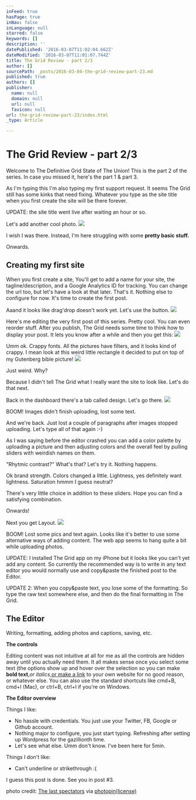 ```yaml
---
inFeed: true
hasPage: true
inNav: false
inLanguage: null
starred: false
keywords: []
description: ''
datePublished: '2016-03-07T11:02:04.662Z'
dateModified: '2016-03-07T11:01:07.744Z'
title: The Grid Review - part 2/3
author: []
sourcePath: _posts/2016-03-04-the-grid-review-part-23.md
published: true
authors: []
publisher:
  name: null
  domain: null
  url: null
  favicon: null
url: the-grid-review-part-23/index.html
_type: Article

---
```

# The Grid Review - part 2/3

Welcome to The Definitive Grid State of The Union! This is the part 2 of the series. In case you missed it, here's the part 1 & part 3\.

As I'm typing this I'm also typing my first support request. It seems The Grid still has some kinks that need fixing. Whatever you type as the site title when you first create the site will be there forever.

UPDATE: the site title went live after waiting an hour or so.

Let's add another cool photo.
![](https://the-grid-user-content.s3-us-west-2.amazonaws.com/d3247cd2-3c1c-488d-8cc7-4264bc71b67c.jpg)

I wish I was there. Instead, I'm here struggling with some **pretty basic stuff.**

Onwards.

## Creating my first site

When you first create a site, You'll get to add a name for your site, the tagline/description, and a Google Analytics ID for tracking. You can change the url too, but let's have a look at that later. That's it. Nothing else to configure for now. It's time to create the first post.

Aaand it looks like drag'drop doesn't work yet. Let's use the button.
![](https://the-grid-user-content.s3-us-west-2.amazonaws.com/ecb7f6df-b378-4aa5-a1b2-68c9e9511f3c.png)

Here's me editing the very first post of this series. Pretty cool. You can even reorder stuff. After you publish, The Grid needs some time to think how to display your post. It lets you know after a while and then you get this:
![](https://the-grid-user-content.s3-us-west-2.amazonaws.com/e652d553-4f4c-423e-8df2-5c9663fcee82.png)

Umm ok. Crappy fonts. All the pictures have filters, and it looks kind of crappy. I mean look at this weird little rectangle it decided to put on top of my Gutenberg bible picture!
![](https://the-grid-user-content.s3-us-west-2.amazonaws.com/40a94525-b553-43f3-a7fe-38aa0c82a4d3.png)

Just weird. Why?

Because I didn't tell The Grid what I really want the site to look like. Let's do that next.

Back in the dashboard there's a tab called design. Let's go there.
![](https://the-grid-user-content.s3-us-west-2.amazonaws.com/732fd1ac-25ce-4df6-a9f0-24639abe3e0a.png)

BOOM! Images didn't finish uploading, lost some text.

And we're back. Just lost a couple of paragraphs after images stopped uploading. Let's type all of that again :-)

As I was saying before the editor crashed you can add a color palette by uploading a picture and then adjusting colors and the overall feel by pulling sliders with weirdish names on them. 

"Rhytmic contrast?" What's that? Let's try it. Nothing happens.

Ok brand strength. Colors changed a little. Lightness, yes definitely want lightness. Saturation hmmm I guess neutral?

There's very little choice in addition to these sliders. Hope you can find a satisfying combination.

Onwards!

Next you get Layout.
![](https://the-grid-user-content.s3-us-west-2.amazonaws.com/95c801e6-bf15-41b4-8f57-6ec166664729.png)

BOOM! Lost some pics and text again. Looks like it's better to use some alternative ways of adding content. The web app seems to hang quite a bit while uploading photos.

UPDATE: I installed The Grid app on my iPhone but it looks like you can't yet add any content. So currently the recommended way is to write in any text editor you would normally use and copy&paste the finished post to the Editor.

UPDATE 2: When you copy&paste text, you lose some of the formatting. So type the raw text somewhere else, and then do the final formatting in The Grid.

## The Editor

Writing, formatting, adding photos and captions, saving, etc.

**The controls**

Editing content was not intuitive at all for me as all the controls are hidden away until you actually need them. It all makes sense once you select some text (the options show up and hover over the selection so you can make **bold text**,_or italics_,[or make a link][0] to your own website for no good reason, or whatever else. You can also use the standard shortcuts like cmd+B, cmd+I (Mac), or ctrl+B, ctrl+I if you're on Windows.

**The Editor overview**

Things I like:

* No hassle with credentials. You just use your Twitter, FB, Google or Github account.
* Nothing major to configure, you just start typing. Refreshing after setting up Wordpress for the gazillionth time.
* Let's see what else. Umm don't know. I've been here for 5min.

Things I don't like:

* Can't underline or strikethrough :(

I guess this post is done. See you in post \#3\.

photo credit: [The last spectators][1] via [photopin][2][(license)][3]

[0]: https://thegrid.ai/stealth
[1]: http://www.flickr.com/photos/138047837@N02/25181042006
[2]: http://photopin.com/
[3]: https://creativecommons.org/licenses/by-nd/2.0/